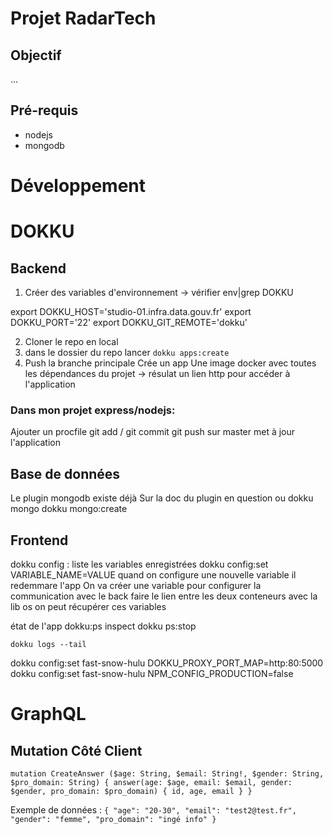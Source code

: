 # Projet RadarTech
## Objectif 
...
## Pré-requis
- nodejs
- mongodb

# Développement

# DOKKU
## Backend
1. Créer des variables d'environnement
-> vérifier env|grep DOKKU

export DOKKU_HOST='studio-01.infra.data.gouv.fr'
export DOKKU_PORT='22'
export DOKKU_GIT_REMOTE='dokku'

2. Cloner le repo en local
3. dans le dossier du repo lancer 
`dokku apps:create`
4. Push la branche principale
Crée un app
Une image docker avec toutes les dépendances du projet
-> résulat un lien http pour accéder à l'application

### Dans mon projet express/nodejs: 
Ajouter un procfile 
git add / git commit
git push sur master met à jour l'application

## Base de données
Le plugin mongodb existe déjà
Sur la doc du plugin en question ou dokku mongo
dokku mongo:create <nom> 

## Frontend
dokku config : liste les variables enregistrées 
dokku config:set VARIABLE_NAME=VALUE
quand on configure une nouvelle variable il redemmare l'app
On va créer une variable pour configurer la communication avec le back
faire le lien entre les deux conteneurs
avec la lib os on peut récupérer ces variables

état de l'app dokku:ps inspect <app-name>
dokku ps:stop <app-name>

    dokku logs --tail


dokku config:set fast-snow-hulu DOKKU_PROXY_PORT_MAP=http:80:5000
dokku config:set fast-snow-hulu NPM_CONFIG_PRODUCTION=false

# GraphQL
## Mutation Côté Client
 `mutation CreateAnswer ($age: String, $email: String!, $gender: String, $pro_domain: String) {
    answer(age: $age, email: $email, gender: $gender, pro_domain: $pro_domain) {
        id,
        age,
        email
    }
  }`

Exemple de données : 
`
{
  "age": "20-30",
  "email": "test2@test.fr",
  "gender": "femme",
  "pro_domain": "ingé info"
}
`



